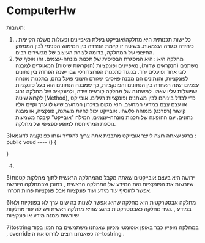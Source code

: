 # ComputerHw
תשובות: 
1) . כל ישות תכנותית היא מחלקה/אובייקט בעלת מאפיינים ופעולות משלה הקיימת כיחידה סגורה ועצמאית.
 בשיטה זו קיימת הפרדה בין המימוש הפנימי לבין הממשק החיצוני של המחלקה, בדומה לצורת העיצוב של מכשירים רבים.
2) מחלקה היא :  היא המסגרת הבסיסית של תכנות מונחה-עצמים. 
זהו אוסף של משתנים (הנקראים שדות), מאפיינים ופונקציות (הנקראות שיטות) המאוגדים למבנה לוגי אחד ופועלים יחד. בניגוד לתכנות הפרוצדורלי שבו ישנה הפרדה בין נתונים לפונקציות, 
והנתונים הם מבנה פאסיבי שגורם חיצוני פועל בהם, בתכנות מונחה עצמים ישנה האחדה בין הנתונים והפונקציות, 
כך שמבנה הנתונים הוא בעל פונקציות שפועלות עליו עצמו. למשתנה של מחלקה קוראים שדה, ולפונקציה של מחלקה נהוג לקרוא שיטה (Method),
 כדי לבדל ביניהם לבין משתנים ופונקציות רגילים.
אובייקט או עצם עֶצֶם במדעי המחשב, הוא מקום בזיכרון המחשב שיש לו ערך וקיים אליו קישור (רפרנט) ממזהה כלשהו. אובייקט יכול להיות משתנה, פונקציה, 
או מבנה נתונים. עם ההופעה של תכנות מונחה-עצמים, המילה "אובייקט" קיבלה משמעות נוספת המתייחסת למופע ספציפי של מחלקה.

3)ברגע שאתה רוצה לייצר אובייקט מתבנית אתה צריך להגדיר אותו כפונקציה לדוגמא : 
public voud ---- ()
{


}

4)



5)ירושה היא בעצם אובייקטים שאתה מקבל מהמחלקה הראשית לתוך מחלקות קטנות שיורשות את הפונקציות ואת המידע של המחלקה הראשית ,
כמובן שבמחלקה היורשת אפשר להוסיף עוד מידע ועוד פונקציות אבל פונקציות פחות הכרחי.

6)מחלקה אבסטרקטית היא מחלקה שהיא אפשר לשנות בה שום ערך לא בפונקיות ולא במידע , 
.נגיד מחלקה כאבסטרקטית ברגע שהיא מחלקה ראשית ויש לה עוד מחלקות שיורשות ממנה מידע או פונקציות


7)tostring במחלקה מופיע כבר באופן אוטומטי מכיוון שאנחנו משתמשים בה המון בקוד ,
override זה כשאנחנו רוצים לדרוס את ה-tostring .
